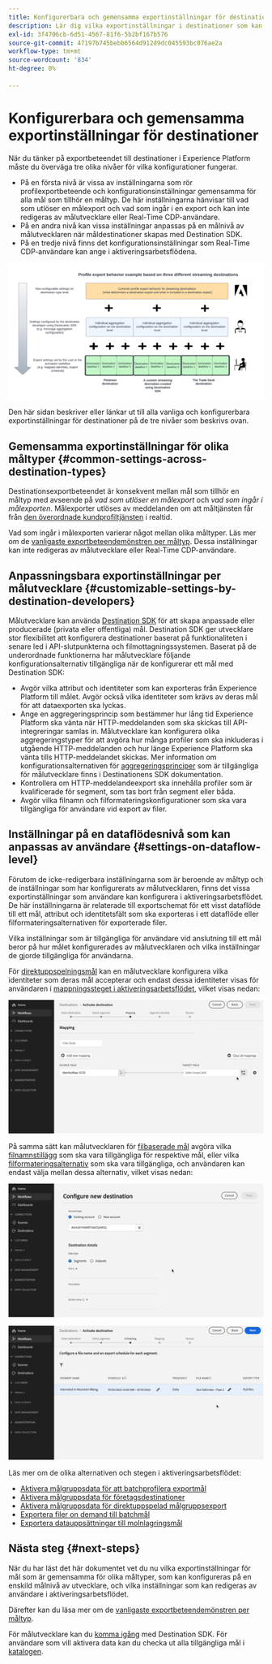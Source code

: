 ```yaml
---
title: Konfigurerbara och gemensamma exportinställningar för destinationer
description: Lär dig vilka exportinställningar i destinationer som kan konfigureras på en målnivå och som är fasta och inte kan redigeras.
exl-id: 3f4706cb-6d51-4567-81f6-5b2bf167b576
source-git-commit: 47197b745bebb6564d912d9dc045593bc076ae2a
workflow-type: tm+mt
source-wordcount: '834'
ht-degree: 0%

---
```


# Konfigurerbara och gemensamma exportinställningar för destinationer

När du tänker på exportbeteendet till destinationer i Experience Platform måste du överväga tre olika nivåer för vilka konfigurationer fungerar.

* På en första nivå är vissa av inställningarna som rör profilexportbeteende och konfigurationsinställningar gemensamma för alla mål som tillhör en måltyp. De här inställningarna hänvisar till vad som utlöser en målexport och vad som ingår i en export och kan inte redigeras av målutvecklare eller Real-Time CDP-användare.
* På en andra nivå kan vissa inställningar anpassas på en målnivå av målutvecklaren när måldestinationer skapas med Destination SDK.
* På en tredje nivå finns det konfigurationsinställningar som Real-Time CDP-användare kan ange i aktiveringsarbetsflödena.

![Diagram som visar hur exporten mellan vanliga och konfigurerbara exportinställningar för destinationer fungerar &#x200B;](/help/destinations/assets/how-destinations-work/profile-export-behavior-diagram.png)

Den här sidan beskriver eller länkar ut till alla vanliga och konfigurerbara exportinställningar för destinationer på de tre nivåer som beskrivs ovan.

## Gemensamma exportinställningar för olika måltyper {#common-settings-across-destination-types}

Destinationsexportbeteendet är konsekvent mellan mål som tillhör en måltyp med avseende på *vad som utlöser en målexport* och *vad som ingår i målexporten*. Målexporter utlöses av meddelanden om att måltjänsten får från [den överordnade kundprofiltjänsten](https://experienceleague.adobe.com/docs/blueprints-learn/architecture/architecture-overview/platform-applications.html?lang=sv-SE#adobe-experience-platform-%26-applications-detailed-architecture-diagram) i realtid.

Vad som ingår i målexporten varierar något mellan olika måltyper. Läs mer om de [vanligaste exportbeteendemönstren per måltyp](/help/destinations/how-destinations-work/profile-export-behavior.md). Dessa inställningar kan inte redigeras av målutvecklare eller Real-Time CDP-användare.

## Anpassningsbara exportinställningar per målutvecklare {#customizable-settings-by-destination-developers}

Målutvecklare kan använda [Destination SDK](/help/destinations/destination-sdk/overview.md) för att skapa anpassade eller producerade (privata eller offentliga) mål. Destination SDK ger utvecklare stor flexibilitet att konfigurera destinationer baserat på funktionaliteten i senare led i API-slutpunkterna och filmottagningssystemen. Baserat på de underordnade funktionerna har målutvecklare följande konfigurationsalternativ tillgängliga när de konfigurerar ett mål med Destination SDK:

* Avgör vilka attribut och identiteter som kan exporteras från Experience Platform till målet. Avgör också vilka identiteter som krävs av deras mål för att dataexporten ska lyckas.
* Ange en aggregeringsprincip som bestämmer hur lång tid Experience Platform ska vänta när HTTP-meddelanden som ska skickas till API-integreringar samlas in. Målutvecklare kan konfigurera olika aggregeringstyper för att avgöra hur många profiler som ska inkluderas i utgående HTTP-meddelanden och hur länge Experience Platform ska vänta tills HTTP-meddelandet skickas. Mer information om konfigurationsalternativen för [aggregeringsprinciper](../destination-sdk/functionality/destination-configuration/aggregation-policy.md) som är tillgängliga för målutvecklare finns i Destinationens SDK dokumentation.
* Kontrollera om HTTP-meddelandeexport ska innehålla profiler som är kvalificerade för segment, som tas bort från segment eller båda.
* Avgör vilka filnamn och filformateringskonfigurationer som ska vara tillgängliga för användare vid export av filer.

## Inställningar på en dataflödesnivå som kan anpassas av användare {#settings-on-dataflow-level}

Förutom de icke-redigerbara inställningarna som är beroende av måltyp och de inställningar som har konfigurerats av målutvecklaren, finns det vissa exportinställningar som användare kan konfigurera i aktiveringsarbetsflödet. De här inställningarna är relaterade till exportschemat för ett visst dataflöde till ett mål, attribut och identitetsfält som ska exporteras i ett dataflöde eller filformateringsalternativen för exporterade filer.

Vilka inställningar som är tillgängliga för användare vid anslutning till ett mål beror på hur målet konfigurerades av målutvecklaren och vilka inställningar de gjorde tillgängliga för användarna.

För [direktuppspelningsmål](/help/destinations/destination-types.md#streaming-destinations) kan en målutvecklare konfigurera vilka identiteter som deras mål accepterar och endast dessa identiteter visas för användaren i [mappningssteget i aktiveringsarbetsflödet](/help/destinations/ui/activate-segment-streaming-destinations.md#mapping), vilket visas nedan:

![Skärminspelning av identitetsvalet för målfältet i mappningssteget i aktiveringsarbetsflödet. &#x200B;](/help/destinations/assets/how-destinations-work/identity-mapping-example.gif)

På samma sätt kan målutvecklaren för [filbaserade mål](/help/destinations/destination-types.md#file-based) avgöra vilka [filnamnstillägg &#x200B;](/help/destinations/ui/activate-batch-profile-destinations.md#file-names) som ska vara tillgängliga för respektive mål, eller vilka [filformateringsalternativ](/help/destinations/destination-sdk/guides/batch/configure-file-formatting-options.md) som ska vara tillgängliga, och användaren kan endast välja mellan dessa alternativ, vilket visas nedan:

![Skärminspelning av filformateringsalternativet vid anslutning till ett filbaserat mål.](/help/destinations/assets/how-destinations-work/file-formatting-options.gif)

![Skärminspelning av alternativet för filnamnstillägg i schemaläggningssteget i aktiveringsarbetsflödet. &#x200B;](/help/destinations/assets/how-destinations-work/filename-append-options.gif)

Läs mer om de olika alternativen och stegen i aktiveringsarbetsflödet:

* [Aktivera målgruppsdata för att batchprofilera exportmål](/help/destinations/ui/activate-batch-profile-destinations.md)
* [Aktivera målgruppsdata för företagsdestinationer](/help/destinations/ui/activate-streaming-profile-destinations.md)
* [Aktivera målgruppsdata för direktuppspelad målgruppsexport](/help/destinations/ui/activate-segment-streaming-destinations.md)
* [Exportera filer on demand till batchmål](/help/destinations/ui/export-file-now.md)
* [Exportera datauppsättningar till molnlagringsmål](/help/destinations/ui/export-datasets.md)

## Nästa steg {#next-steps}

När du har läst det här dokumentet vet du nu vilka exportinställningar för mål som är gemensamma för olika måltyper, som kan konfigureras på en enskild målnivå av utvecklare, och vilka inställningar som kan redigeras av användare i aktiveringsarbetsflödet.

Därefter kan du läsa mer om de [vanligaste exportbeteendemönstren per måltyp](/help/destinations/how-destinations-work/profile-export-behavior.md).

För målutvecklare kan du [komma igång](/help/destinations/destination-sdk/getting-started.md) med Destination SDK. För användare som vill aktivera data kan du checka ut alla tillgängliga mål i [katalogen](/help/destinations/catalog/overview.md).
